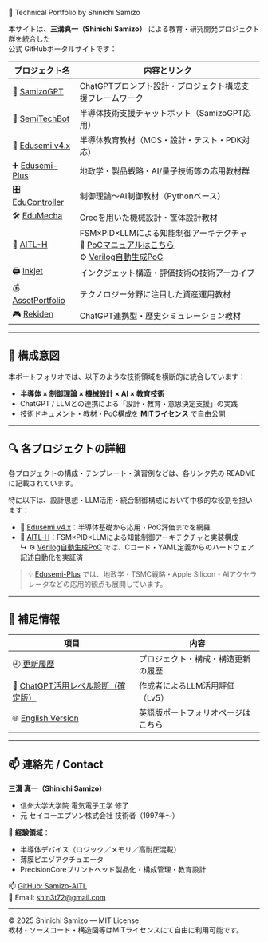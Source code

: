 🧠 Technical Portfolio by Shinichi Samizo

本サイトは、**三溝真一（Shinichi Samizo）** による教育・研究開発プロジェクト群を統合した  
公式 GitHubポータルサイトです：

| プロジェクト名 | 内容とリンク |
|----------------|--------------|
| 🧠 [SamizoGPT](https://samizo-aitl.github.io/SamizoGPT/) | ChatGPTプロンプト設計・プロジェクト構成支援フレームワーク |
| 📡 [SemiTechBot](https://github.com/Samizo-AITL/SamizoGPT_SemiTechBot) | 半導体技術支援チャットボット（SamizoGPT応用） |
| 📘 [Edusemi v4.x](https://samizo-aitl.github.io/Edusemi-v4x/) | 半導体教育教材（MOS・設計・テスト・PDK対応） |
| ➕ [Edusemi-Plus](https://samizo-aitl.github.io/Edusemi-Plus/) | 地政学・製品戦略・AI/量子技術等の応用教材群 |
| 🎛️ [EduController](https://samizo-aitl.github.io/EduController/) | 制御理論〜AI制御教材（Pythonベース） |
| 🛠️ [EduMecha](https://samizo-aitl.github.io/EduMecha/) | Creoを用いた機械設計・筐体設計教材 |
| 🤖 [AITL-H](https://samizo-aitl.github.io/AITL-H/) | FSM×PID×LLMによる知能制御アーキテクチャ<br>📘 [PoCマニュアルはこちら](https://samizo-aitl.github.io/AITL-H/docs/)<br>⚙️ [Verilog自動生成PoC](https://samizo-aitl.github.io/AITL-H/PoC/verilog_demo/) |
| 🖨️ [Inkjet](https://samizo-aitl.github.io/Inkjet/) | インクジェット構造・評価技術の技術アーカイブ |
| 💰 [AssetPortfolio](https://samizo-aitl.github.io/AssetPortfolio-StartGuide/) | テクノロジー分野に注目した資産運用教材 |
| 🎮 [Rekiden](https://samizo-aitl.github.io/Rekiden/) | ChatGPT連携型・歴史シミュレーション教材 |

---

## 🧩 構成意図

本ポートフォリオでは、以下のような技術領域を横断的に統合しています：

- **半導体 × 制御理論 × 機械設計 × AI × 教育技術**
- ChatGPT / LLMとの連携による「設計・教育・意思決定支援」の実践
- 技術ドキュメント・教材・PoC構成を **MITライセンス** で自由公開

---

## 🔍 各プロジェクトの詳細

各プロジェクトの構成・テンプレート・演習例などは、各リンク先の README に記載されています。

特に以下は、設計思想・LLM活用・統合制御構成において中核的な役割を担います：

- 📘 [Edusemi v4.x](https://samizo-aitl.github.io/Edusemi-v4x/)：半導体基礎から応用・PoC評価までを網羅  
- 🤖 [AITL-H](https://samizo-aitl.github.io/AITL-H/)：FSM×PID×LLMによる知能制御アーキテクチャと実装構成  
  ↳ ⚙️ [Verilog自動生成PoC](https://samizo-aitl.github.io/AITL-H/PoC/verilog_demo/) では、Cコード・YAML定義からのハードウェア記述自動化を実証済

> 💡 [Edusemi-Plus](https://samizo-aitl.github.io/Edusemi-Plus/) では、地政学・TSMC戦略・Apple Silicon・AIアクセラレータなどの応用的観点も展開しています。

---

## 📄 補足情報

| 項目 | 内容 |
|------|------|
| 🕘 [更新履歴](./about/update.md) | プロジェクト・構成・構造更新の履歴 |
| 🧠 [ChatGPT活用レベル診断（確定版）](./about/chatgpt-skill-eval.md) | 作成者によるLLM活用評価（Lv5） |
| 🌐 [English Version](./en/index.md) | 英語版ポートフォリオページはこちら |

---

## 📫 連絡先 / Contact

**三溝 真一（Shinichi Samizo）**  
- 信州大学大学院 電気電子工学 修了  
- 元 セイコーエプソン株式会社 技術者（1997年〜）  

📌 **経験領域**：  
- 半導体デバイス（ロジック／メモリ／高耐圧混載）  
- 薄膜ピエゾアクチュエータ  
- PrecisionCoreプリントヘッド製品化・構成管理・教育設計

📫 [GitHub: Samizo-AITL](https://github.com/Samizo-AITL)  
📩 Email: [shin3t72@gmail.com](mailto:shin3t72@gmail.com)

---

© 2025 Shinichi Samizo — MIT License  
教材・ソースコード・構造図等はMITライセンスにて自由に利用可能です。
